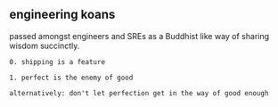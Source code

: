 ## engineering koans

passed amongst engineers and SREs as a Buddhist like way of sharing wisdom succinctly.

```
0. shipping is a feature

1. perfect is the enemy of good

alternatively: don't let perfection get in the way of good enough

```
